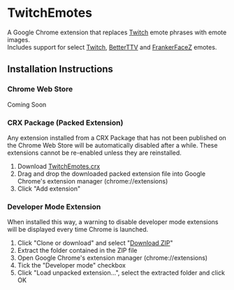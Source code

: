 # TwitchEmotes

A Google Chrome extension that replaces [Twitch](https://www.twitch.tv) emote phrases with emote images.  
Includes support for select [Twitch](https://www.twitch.tv), [BetterTTV](https://nightdev.com/betterttv) and [FrankerFaceZ](https://www.frankerfacez.com) emotes.

## Installation Instructions

### Chrome Web Store

Coming Soon

### CRX Package (Packed Extension)

Any extension installed from a CRX Package that has not been published on the Chrome Web Store will be automatically disabled after a while. These extensions cannot be re-enabled unless they are reinstalled.

1. Download [TwitchEmotes.crx](https://github.com/Phineas05/TwitchEmotes/raw/master/TwitchEmotes.crx)
2. Drag and drop the downloaded packed extension file into Google Chrome's extension manager (chrome://extensions)
3. Click "Add extension"

### Developer Mode Extension

When installed this way, a warning to disable developer mode extensions will be displayed every time Chrome is launched.

1. Click "Clone or download" and select "[Download ZIP](https://github.com/Phineas05/TwitchEmotes/archive/master.zip)"
2. Extract the folder contained in the ZIP file
3. Open Google Chrome's extension manager (chrome://extensions)
4. Tick the "Developer mode" checkbox
5. Click "Load unpacked extension...", select the extracted folder and click OK